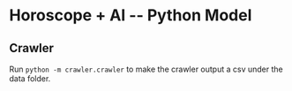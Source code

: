 # Horoscope + AI -- Python Model

## Crawler

Run `python -m crawler.crawler` to make the crawler output a csv under the data folder.
